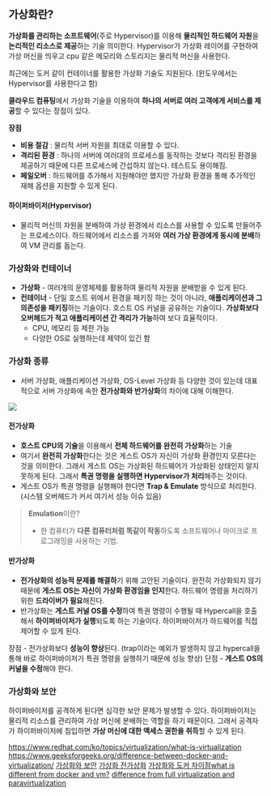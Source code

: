 ## 가상화란? 
**가상화를 관리하는 소프트웨어**(주로 Hypervisor)를 이용해 **물리적인 하드웨어 자원**을 **논리적인 리소스로 제공**하는 기술 의미한다. Hypervisor가 가상화 레이어를 구현하여 가상 머신을 띄우고 cpu 같은 메모리와 스토리지는 물리적 머신을 사용한다. 

최근에는 도커 같이 컨테이너를 활용한 가상화 기술도 지원된다. (윈도우에서는 Hypervisor를 사용한다고 함)

**클라우드 컴퓨팅**에서 가상화 기술을 이용하여 **하나의 서버로 여러 고객에게 서비스를 제공**할 수 있다는 장점이 있다. 

**장점**
- **비용 절감** : 물리적 서버 자원을 최대로 이용할 수 있다.
- **격리된 환경** : 하나의 서버에 여러대의 프로세스를 동작하는 것보다 격리된 환경을 제공하기 때문에 다른 프로세스에 간섭하지 않는다. 테스트도 용이해짐.
- **페일오버** : 하드웨어를 추가해서 지원해야만 했지만 가상화 환경을 통해 추가적인 재해 옵션을 지원할 수 있게 된다.

#### 하이퍼바이저(Hypervisor)
- 물리적 머신의 자원을 분배하여 가상 환경에서 리소스를 사용할 수 있도록 만들어주는 프로세스이다. 하드웨어에서 리소스를 가져와 **여러 가상 환경에게 동시에 분배**하여 VM 관리를 돕는다.

### 가상화와 컨테이너
- **가상화** -  여러개의 운영체제를 활용하여 물리적 자원을 분배받을 수 있게 된다.
- **컨테이너** - 단일 호스트 위에서 환경을 패키징 하는 것이 아니라, **애플리케이션과 그 의존성을 패키징**하는 기술이다. 호스트 OS 커널을 공유하는 기술이다. **가상화보다 오버헤드가 적고 애플리케이션 간 격리가 가능**하여 보다 효율적이다.
	- CPU, 메모리 등 제한 가능
	- 다양한 OS로 실행하는데 제약이 있긴 함

### 가상화 종류
- 서버 가상화, 애플리케이션 가상화, OS-Level 가상화 등 다양한 것이 있는데 대표적으로 서버 가상화에 속한 **전가상화와 반가상화**의 차이에 대해 이해한다.

![](https://img1.daumcdn.net/thumb/R1280x0/?scode=mtistory2&fname=https%3A%2F%2Fblog.kakaocdn.net%2Fdn%2Fbyql1e%2FbtqIz6rgP3U%2FYOqpnENeaK01B0FYz62VH1%2Fimg.png)

#### 전가상화
- **호스트 CPU의 기술**을 이용해서 **전체 하드웨어를 완전히 가상화**하는 기술
- 여기서 **완전히 가상화**한다는 것은 게스트 OS가 자신이 가상화 환경인지 모른다는 것을 의미한다. 그래서 게스트 OS는 가상화된 하드웨어가 가상화된 상태인지 알지 못하게 된다. 그래서 **특권 명령을 실행하면 Hypervisor가 처리**해주는 것이다.
- 게스트 OS가 특권 명령을 실행해야 한다면 **Trap & Emulate** 방식으로 처리한다. (시스템 오버헤드가 커서 여기서 성능 이슈 있음)

> **Emulation**이란?
> - 한 컴퓨터가 **다른 컴퓨터처럼 똑같이 작동**하도록 소프트웨어나 마이크로 프로그래밍을 사용하는 기법.

#### 반가상화
- **전가상화의 성능적 문제를 해결하**기 위해 고안된 기술이다. 완전히 가상화되지 않기 때문에 **게스트 OS는 자신이 가상화 환경임을 인지**한다. 하드웨어 명령을 처리하기 위한 **드라이버가 필요**해진다.
- 반가상화는 **게스트 커널 OS를 수정**하여 특권 명령이 수행될 때 Hypercall을 호출해서 **하이퍼바이저가 실행**되도록 하는 기술이다. 하이퍼바이저가 하드웨어를 직접 제어할 수 있게 된다.

장점 - 전가상화보다 **성능이 향상**된다. (trap이라는 예외가 발생하지 않고 hypercall을 통해 바로 하이퍼바이저가 특권 명령을 실행하기 때문에 성능 향상)
단점 - **게스트 OS의 커널을 수정**해야 한다.

### 가상화와 보안

하이퍼바이저를 공격하게 된다면 심각한 보안 문제가 발생할 수 있다. 하이퍼바이저는 물리적 리소스를 관리하여 가상 머신에 분배하는 역할을 하기 때문이다. 그래서 공격자가 하이퍼바이저에 침입하면 **가상 머신에 대한 액세스 권한을 취득**할 수 있게 된다.


https://www.redhat.com/ko/topics/virtualization/what-is-virtualization
https://www.geeksforgeeks.org/difference-between-docker-and-virtualization/
[가상화와 보안](https://happy-thing1004.tistory.com/entry/%EA%B0%80%EC%83%81%ED%99%94-%EB%B3%B4%EC%95%88-%EA%B0%80%EC%83%81%ED%99%94-%EA%B8%B0%EC%88%A0%EC%9D%98-%EB%B0%9C%EC%A0%84%EA%B3%BC-%EB%B3%B4%EC%95%88-%EA%B8%B0%EC%88%A0#1.-%ED%95%98%EC%9D%B4%ED%8D%BC%EB%B0%94%EC%9D%B4%EC%A0%80-%EA%B3%B5%EA%B2%A9%EC%9D%98-%EC%9C%84%ED%97%98%EC%84%B1)
[가상화 전가상화](https://mangkyu.tistory.com/87)
[가상화와 도커 차이점](https://aws.amazon.com/ko/compare/the-difference-between-docker-vm/)[what is different from docker and vm?](https://www.qa.com/resources/blog/docker-vs-virtual-machines-differences-you-should-know/)
[difference from full virtualization and paravirtualization](https://techdifferences.com/difference-between-full-virtualization-and-paravirtualization.html)